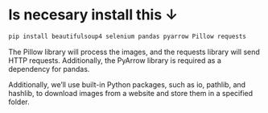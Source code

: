 # Is necesary install this ↓

```sh
pip install beautifulsoup4 selenium pandas pyarrow Pillow requests
``` 
The Pillow library will process the images, and the requests library will send HTTP requests. Additionally, the PyArrow library is required as a dependency for pandas.

Additionally, we’ll use built-in Python packages, such as io, pathlib, and hashlib, to download images from a website and store them in a specified folder.
